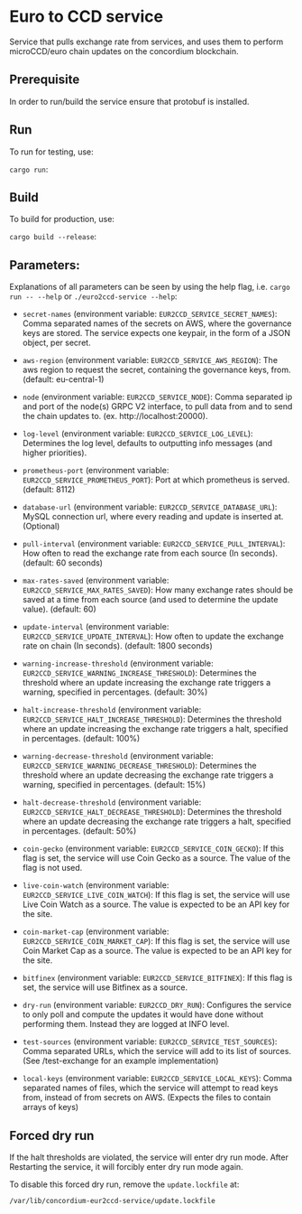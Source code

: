 # Euro to CCD service

Service that pulls exchange rate from services, and uses them to perform microCCD/euro chain updates on the concordium blockchain.

## Prerequisite
In order to run/build the service ensure that protobuf is installed.

##  Run
To run for testing, use:

`cargo run`:

##  Build
To build for production, use:

`cargo build --release`:

## Parameters:
Explanations of all parameters can be seen by using the help flag, i.e. `cargo run -- --help` or `./euro2ccd-service --help`:

- `secret-names` (environment variable: `EUR2CCD_SERVICE_SECRET_NAMES`): Comma separated names of the secrets on AWS, where the governance keys are stored. The service expects one keypair, in the form of a JSON object, per secret.
- `aws-region` (environment variable: `EUR2CCD_SERVICE_AWS_REGION`): The aws region to request the secret, containing the governance keys, from. (default: eu-central-1)
- `node` (environment variable: `EUR2CCD_SERVICE_NODE`): Comma separated ip and
  port of the node(s) GRPC V2 interface, to pull data from and to send the chain updates to. (ex. http://localhost:20000).
- `log-level` (environment variable: `EUR2CCD_SERVICE_LOG_LEVEL`): Determines the log level, defaults to outputting info messages (and higher priorities).
- `prometheus-port` (environment variable: `EUR2CCD_SERVICE_PROMETHEUS_PORT`): Port at which prometheus is served. (default: 8112)
- `database-url` (environment variable: `EUR2CCD_SERVICE_DATABASE_URL`): MySQL connection url, where every reading and update is inserted at. (Optional)
- `pull-interval` (environment variable: `EUR2CCD_SERVICE_PULL_INTERVAL`): How often to read the exchange rate from each source (In seconds). (default: 60 seconds)
- `max-rates-saved` (environment variable: `EUR2CCD_SERVICE_MAX_RATES_SAVED`): How many exchange rates should be saved at a time from each source (and used to determine the update value). (default: 60) 
- `update-interval` (environment variable: `EUR2CCD_SERVICE_UPDATE_INTERVAL`): How often to update the exchange rate on chain (In seconds). (default: 1800 seconds)
- `warning-increase-threshold` (environment variable: `EUR2CCD_SERVICE_WARNING_INCREASE_THRESHOLD`): Determines the threshold where an update increasing the exchange rate triggers a warning, specified in percentages. (default: 30%)
- `halt-increase-threshold` (environment variable: `EUR2CCD_SERVICE_HALT_INCREASE_THRESHOLD`): Determines the threshold where an update increasing the exchange rate triggers a halt, specified in percentages.  (default: 100%)
- `warning-decrease-threshold` (environment variable: `EUR2CCD_SERVICE_WARNING_DECREASE_THRESHOLD`): Determines the threshold where an update decreasing the exchange rate triggers a warning, specified in percentages. (default: 15%)
- `halt-decrease-threshold` (environment variable: `EUR2CCD_SERVICE_HALT_DECREASE_THRESHOLD`): Determines the threshold where an update decreasing the exchange rate triggers a halt, specified in percentages.  (default: 50%)
- `coin-gecko` (environment variable:  `EUR2CCD_SERVICE_COIN_GECKO`): If this flag is set, the service will use Coin Gecko as a source. The value of the flag is not used.
- `live-coin-watch` (environment variable:  `EUR2CCD_SERVICE_LIVE_COIN_WATCH`): If this flag is set, the service will use Live Coin Watch as a source. The value is expected to be an API key for the site.
- `coin-market-cap` (environment variable:  `EUR2CCD_SERVICE_COIN_MARKET_CAP`): If this flag is set, the service will use Coin Market Cap as a source. The value is expected to be an API key for the site.
- `bitfinex` (environment variable:  `EUR2CCD_SERVICE_BITFINEX`): If this flag is set, the service will use Bitfinex as a source.
 
- `dry-run` (environment variable: `EUR2CCD_DRY_RUN`): Configures the service to only poll and compute the updates it would have done
without performing them. Instead they are logged at INFO level.
- `test-sources` (environment variable: `EUR2CCD_SERVICE_TEST_SOURCES`): Comma separated URLs, which the service will add to its list of sources. (See /test-exchange for an example implementation)
- `local-keys` (environment variable: `EUR2CCD_SERVICE_LOCAL_KEYS`): Comma separated names of files, which the service will attempt to read keys from, instead of from secrets on AWS. (Expects the files to contain arrays of keys)


## Forced dry run
If the halt thresholds are violated, the service will enter dry run mode. After Restarting the service, it will forcibly enter dry run mode again.

To disable this forced dry run, remove the `update.lockfile` at:
```
/var/lib/concordium-eur2ccd-service/update.lockfile
```

